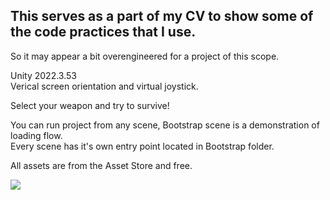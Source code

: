 ## This serves as a part of my CV to show some of the code practices that I use. 

So it may appear a bit overengineered for a project of this scope.

Unity 2022.3.53\
Verical screen orientation and virtual joystick.

Select your weapon and try to survive!

You can run project from any scene, Bootstrap scene is a demonstration of loading flow.\
Every scene has it's own entry point located in Bootstrap folder.

All assets are from the Asset Store and free.

![](https://github.com/luvjungle/ShooterSample/blob/main/Github/gameplay.gif?raw=true)
